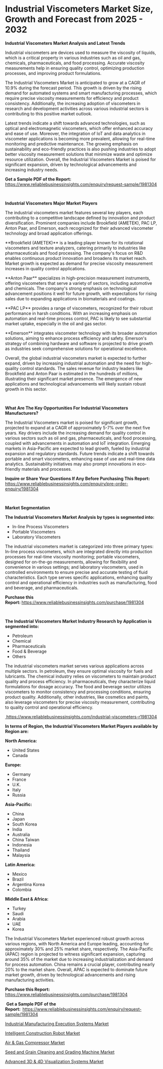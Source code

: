 <p><h1>Industrial Viscometers Market Size, Growth and Forecast from 2025 - 2032</h1></p><p><strong>Industrial Viscometers Market Analysis and Latest Trends</strong></p>
<p><p>Industrial viscometers are devices used to measure the viscosity of liquids, which is a critical property in various industries such as oil and gas, chemicals, pharmaceuticals, and food processing. Accurate viscosity measurements help in ensuring quality control, optimizing production processes, and improving product formulations.</p><p>The Industrial Viscometers Market is anticipated to grow at a CAGR of 10.9% during the forecast period. This growth is driven by the rising demand for automated systems and smart manufacturing processes, which require precise viscosity measurements for efficiency and product consistency. Additionally, the increasing adoption of viscometers in research and development activities across various industrial sectors is contributing to this positive market outlook.</p><p>Latest trends indicate a shift towards advanced technologies, such as optical and electromagnetic viscometers, which offer enhanced accuracy and ease of use. Moreover, the integration of IoT and data analytics in viscometer applications is becoming more prevalent, allowing for real-time monitoring and predictive maintenance. The growing emphasis on sustainability and eco-friendly practices is also pushing industries to adopt better viscosity measurement solutions that minimize waste and optimize resource utilization. Overall, the Industrial Viscometers Market is poised for significant expansion, driven by technological advancements and increasing industry needs.</p></p>
<p><strong>Get a Sample PDF of the Report:&nbsp;</strong> <a href="https://www.reliablebusinessinsights.com/enquiry/request-sample/1981304?utm_campaign=1138&utm_medium=2&utm_source=Github&utm_content=ia&utm_term=02032025&utm_id=industrial-viscometers">https://www.reliablebusinessinsights.com/enquiry/request-sample/1981304</a></p>
<p>&nbsp;</p>
<p><strong>Industrial Viscometers Major Market Players</strong></p>
<p><p>The industrial viscometers market features several key players, each contributing to a competitive landscape defined by innovation and product diversification. Prominent companies include Brookfield (AMETEK), PAC LP, Anton Paar, and Emerson, each recognized for their advanced viscometer technology and broad application offerings.</p><p>**Brookfield (AMETEK)** is a leading player known for its rotational viscometers and texture analyzers, catering primarily to industries like pharmaceuticals and food processing. The company's focus on R&D enables continuous product innovation and broadens its market reach. Market growth is expected as demand for precise viscosity measurement increases in quality control applications.</p><p>**Anton Paar** specializes in high-precision measurement instruments, offering viscometers that serve a variety of sectors, including automotive and chemicals. The company's strong emphasis on technological advancement positions it well for future growth, with expectations for rising sales due to expanding applications in biomaterials and coatings.</p><p>**PAC LP** provides a range of viscometers, recognized for their robust performance in harsh conditions. With an increasing emphasis on automation and real-time process control, PAC is likely to see substantial market uptake, especially in the oil and gas sector.</p><p>**Emerson** integrates viscometer technology with its broader automation solutions, aiming to enhance process efficiency and safety. Emerson's strategy of combining hardware and software is projected to drive growth as industries seek comprehensive solutions for operational excellence.</p><p>Overall, the global industrial viscometers market is expected to further expand, driven by increasing industrial automation and the need for high-quality control standards. The sales revenue for industry leaders like Brookfield and Anton Paar is estimated in the hundreds of millions, illustrating their significant market presence. The emergence of new applications and technological advancements will likely sustain robust growth in this sector.</p></p>
<p>&nbsp;</p>
<p><strong>What Are The Key Opportunities For Industrial Viscometers Manufacturers?</strong></p>
<p><p>The Industrial Viscometers market is poised for significant growth, projected to expand at a CAGR of approximately 5-7% over the next five years. Key drivers include the increasing demand for quality control in various sectors such as oil and gas, pharmaceuticals, and food processing, coupled with advancements in automation and IoT integration. Emerging markets in Asia-Pacific are expected to lead growth, fueled by industrial expansion and regulatory standards. Future trends indicate a shift towards portable and smart viscometers, enhancing ease of use and real-time data analytics. Sustainability initiatives may also prompt innovations in eco-friendly materials and processes.</p></p>
<p><strong>Inquire or Share Your Questions If Any Before Purchasing This Report:</strong> <a href="https://www.reliablebusinessinsights.com/enquiry/pre-order-enquiry/1981304?utm_campaign=1138&utm_medium=2&utm_source=Github&utm_content=ia&utm_term=02032025&utm_id=industrial-viscometers">https://www.reliablebusinessinsights.com/enquiry/pre-order-enquiry/1981304</a></p>
<p>&nbsp;</p>
<p><strong>Market Segmentation</strong></p>
<p><strong>The Industrial Viscometers Market Analysis by types is segmented into:</strong></p>
<p><ul><li>In-line Process Viscometers</li><li>Portable Viscometers</li><li>Laboratory Viscometers</li></ul></p>
<p><p>The industrial viscometers market is categorized into three primary types: In-line process viscometers, which are integrated directly into production processes for real-time viscosity monitoring; portable viscometers, designed for on-the-go measurements, allowing for flexibility and convenience in various settings; and laboratory viscometers, used in controlled environments to ensure precise and accurate testing of fluid characteristics. Each type serves specific applications, enhancing quality control and operational efficiency in industries such as manufacturing, food and beverage, and pharmaceuticals.</p></p>
<p><strong>Purchase this Report:&nbsp;</strong><a href="https://www.reliablebusinessinsights.com/purchase/1981304?utm_campaign=1138&utm_medium=2&utm_source=Github&utm_content=ia&utm_term=02032025&utm_id=industrial-viscometers">https://www.reliablebusinessinsights.com/purchase/1981304</a></p>
<p>&nbsp;</p>
<p><strong>The Industrial Viscometers Market Industry Research by Application is segmented into:</strong></p>
<p><ul><li>Petroleum</li><li>Chemical</li><li>Pharmaceuticals</li><li>Food & Beverage</li><li>Others</li></ul></p>
<p><p>The industrial viscometers market serves various applications across multiple sectors. In petroleum, they ensure optimal viscosity for fuels and lubricants. The chemical industry relies on viscometers to maintain product quality and process efficiency. In pharmaceuticals, they characterize liquid formulations for dosage accuracy. The food and beverage sector utilizes viscometers to monitor consistency and processing conditions, ensuring product quality. Additionally, other industries, like cosmetics and paints, also leverage viscometers for precise viscosity measurement, contributing to quality control and operational efficiency.</p></p>
<p><a href="https://www.reliablebusinessinsights.com/industrial-viscometers-r1981304?utm_campaign=1138&utm_medium=2&utm_source=Github&utm_content=ia&utm_term=02032025&utm_id=industrial-viscometers">&nbsp;https://www.reliablebusinessinsights.com/industrial-viscometers-r1981304</a></p>
<p><strong>In terms of Region, the Industrial Viscometers Market Players available by Region are:</strong></p>
<p>
    <p> <strong> North America: </strong>
        <ul>
            <li>United States</li>
            <li>Canada</li>
        </ul>
        </p> 
    <p> <strong> Europe: </strong>
        <ul>
            <li>Germany</li>
            <li>France</li>
            <li>U.K.</li>
            <li>Italy</li>
            <li>Russia</li>
        </ul>
        </p> 
    <p> <strong> Asia-Pacific: </strong>
        <ul>
            <li>China</li>
            <li>Japan</li>
            <li>South Korea</li>
            <li>India</li>
            <li>Australia</li>
            <li>China Taiwan</li>
            <li>Indonesia</li>
            <li>Thailand</li>
            <li>Malaysia</li>
        </ul>
        </p> 
    <p> <strong> Latin America: </strong>
        <ul>
            <li>Mexico</li>
            <li>Brazil</li>
            <li>Argentina Korea</li>
            <li>Colombia</li>
        </ul>
        </p> 
    <p> <strong> Middle East & Africa: </strong>
        <ul>
            <li>Turkey</li>
            <li>Saudi</li>
            <li>Arabia</li>
            <li>UAE</li>
            <li>Korea</li>
        </ul>
    </p>
    </p>
<p><p>The Industrial Viscometers Market experienced robust growth across various regions, with North America and Europe leading, accounting for approximately 30% and 25% market share, respectively. The Asia-Pacific (APAC) region is projected to witness significant expansion, capturing around 35% of the market due to increasing industrialization and demand for process automation. China remains a crucial player, contributing nearly 20% to the market share. Overall, APAC is expected to dominate future market growth, driven by technological advancements and rising manufacturing activities.</p></p>
<p><strong>Purchase this Report: </strong><a href="https://www.reliablebusinessinsights.com/purchase/1981304?utm_campaign=1138&utm_medium=2&utm_source=Github&utm_content=ia&utm_term=02032025&utm_id=industrial-viscometers">https://www.reliablebusinessinsights.com/purchase/1981304</a></p>
<p>&nbsp;<strong>Get a Sample PDF of the Report:&nbsp;&nbsp;</strong><a href="https://www.reliablebusinessinsights.com/enquiry/request-sample/1981304?utm_campaign=1138&utm_medium=2&utm_source=Github&utm_content=ia&utm_term=02032025&utm_id=industrial-viscometers">https://www.reliablebusinessinsights.com/enquiry/request-sample/1981304</a></p>
<p><strong></strong></p>
<p><p><a href="https://github.com/thanenegenqa/Market-Research-Report-List-1/blob/main/industrial-manufacturing-execution-systems-market.md?utm_campaign=1138&utm_medium=2&utm_source=Github&utm_content=ia&utm_term=02032025&utm_id=industrial-viscometers">Industrial Manufacturing Execution Systems Market</a></p><p><a href="https://github.com/lelkohydesyj/Market-Research-Report-List-1/blob/main/intelligent-construction-robot-market.md?utm_campaign=1138&utm_medium=2&utm_source=Github&utm_content=ia&utm_term=02032025&utm_id=industrial-viscometers">Intelligent Construction Robot Market</a></p><p><a href="https://github.com/jenevycachat/Market-Research-Report-List-1/blob/main/air-gas-compressor-market.md?utm_campaign=1138&utm_medium=2&utm_source=Github&utm_content=ia&utm_term=02032025&utm_id=industrial-viscometers">Air & Gas Compressor Market</a></p><p><a href="https://github.com/mehakmiamid1/Market-Research-Report-List-1/blob/main/seed-and-grain-cleaning-and-grading-machine-market.md?utm_campaign=1138&utm_medium=2&utm_source=Github&utm_content=ia&utm_term=02032025&utm_id=industrial-viscometers">Seed and Grain Cleaning and Grading Machine Market</a></p><p><a href="https://github.com/cachaskluwe/Market-Research-Report-List-1/blob/main/advanced-3d-4d-visualization-systems-market.md?utm_campaign=1138&utm_medium=2&utm_source=Github&utm_content=ia&utm_term=02032025&utm_id=industrial-viscometers">Advanced 3D & 4D Visualization Systems Market</a></p></p>